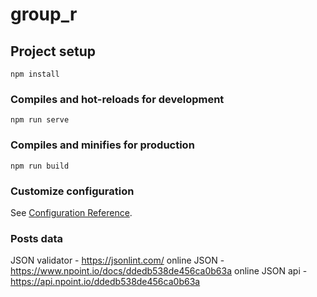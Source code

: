 # group_r

## Project setup
```
npm install
```

### Compiles and hot-reloads for development
```
npm run serve
```

### Compiles and minifies for production
```
npm run build
```

### Customize configuration
See [Configuration Reference](https://cli.vuejs.org/config/).

### Posts data
JSON validator - https://jsonlint.com/
online JSON - https://www.npoint.io/docs/ddedb538de456ca0b63a
online JSON api - https://api.npoint.io/ddedb538de456ca0b63a